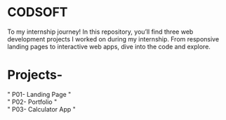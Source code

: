 # CODSOFT
 To my internship journey! In this repository, you’ll find three web development projects I worked on during my internship. From responsive landing pages to interactive web apps, dive into the code and explore.

# Projects-

" P01- Landing Page " 
<br>
" P02- Portfolio "
<br>
" P03- Calculator App " 
